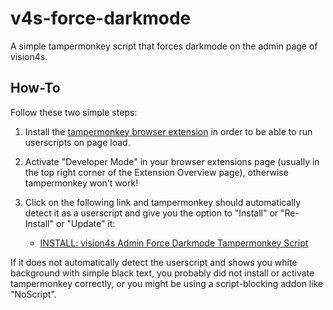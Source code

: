 # v4s-force-darkmode
A simple tampermonkey script that forces darkmode on the admin page of vision4s.

## How-To

Follow these two simple steps:

1. Install the [tampermonkey browser extension](https://www.tampermonkey.net/?locale=en) in order to be able to run userscripts on page load.

2. Activate "Developer Mode" in your browser extensions page (usually in the top right corner of the Extension Overview page), otherwise tampermonkey won't work!

3. Click on the following link and tampermonkey should automatically detect it as a userscript and give you the option to "Install" or "Re-Install" or "Update" it:
   - [INSTALL: vision4s Admin Force Darkmode Tampermonkey Script](https://github.com/JuztFlow/v4s-force-darkmode/raw/main/v4s-force-darkmode.user.js)

If it does not automatically detect the userscript and shows you white background with simple black text, you probably did not install or activate tampermonkey correctly, or you might be using a script-blocking addon like "NoScript".
